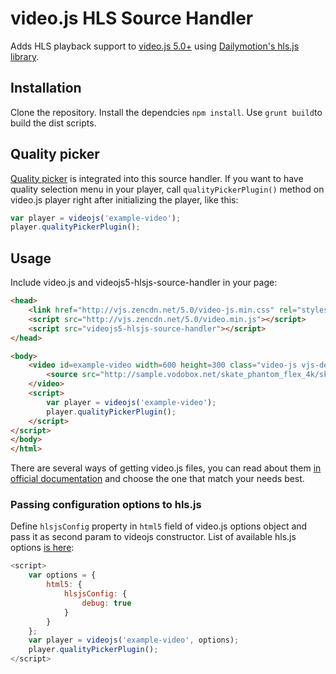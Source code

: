 # video.js HLS Source Handler

Adds HLS playback support to [video.js 5.0+](https://github.com/videojs/video.js) using [Dailymotion's hls.js library](https://github.com/dailymotion/hls.js).

## Installation

Clone the repository. 
Install the dependcies `npm install`.
Use `grunt build`to build the dist scripts.

## Quality picker

[Quality picker](https://github.com/streamroot/videojs-quality-picker) is integrated into this source handler. If you want to have quality selection menu in your player, call `qualityPickerPlugin()` method on video.js player right after initializing the player, like this:

```javascript
var player = videojs('example-video');
player.qualityPickerPlugin();
```

## Usage

Include video.js and videojs5-hlsjs-source-handler in your page:

```html
<head>
    <link href="http://vjs.zencdn.net/5.0/video-js.min.css" rel="stylesheet">
    <script src="http://vjs.zencdn.net/5.0/video.min.js"></script>
    <script src="videojs5-hlsjs-source-handler"></script>
</head>

<body>
    <video id=example-video width=600 height=300 class="video-js vjs-default-skin" controls>
        <source src="http://sample.vodobox.net/skate_phantom_flex_4k/skate_phantom_flex_4k.m3u8" type="application/x-mpegURL">
    </video>
    <script>
        var player = videojs('example-video');
        player.qualityPickerPlugin();
    </script>
</script>
</body>
</html>
```

There are several ways of getting video.js files, you can read about them [in official documentation](http://videojs.com/getting-started/) and choose the one that match your needs best.

### Passing configuration options to hls.js

Define `hlsjsConfig` property in `html5` field of video.js options object and pass it as second param to videojs constructor. List of available hls.js options [is here](https://github.com/dailymotion/hls.js/blob/master/API.md#fine-tuning):

```javascript
<script>
    var options = {
        html5: {
            hlsjsConfig: {
                debug: true
            }
        }
    };
    var player = videojs('example-video', options);
    player.qualityPickerPlugin();
</script>
```
